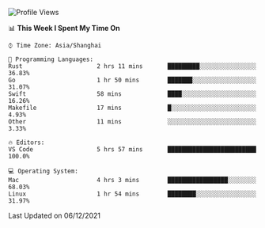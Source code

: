<!--START_SECTION:waka-->
![Profile Views](http://img.shields.io/badge/Profile%20Views-3-blue)

📊 **This Week I Spent My Time On** 

```text
⌚︎ Time Zone: Asia/Shanghai

💬 Programming Languages: 
Rust                     2 hrs 11 mins       █████████░░░░░░░░░░░░░░░░   36.83% 
Go                       1 hr 50 mins        ███████░░░░░░░░░░░░░░░░░░   31.07% 
Swift                    58 mins             ████░░░░░░░░░░░░░░░░░░░░░   16.26% 
Makefile                 17 mins             █░░░░░░░░░░░░░░░░░░░░░░░░   4.93% 
Other                    11 mins             ░░░░░░░░░░░░░░░░░░░░░░░░░   3.33%

🔥 Editors: 
VS Code                  5 hrs 57 mins       █████████████████████████   100.0%

💻 Operating System: 
Mac                      4 hrs 3 mins        █████████████████░░░░░░░░   68.03% 
Linux                    1 hr 54 mins        ████████░░░░░░░░░░░░░░░░░   31.97%

```


 Last Updated on 06/12/2021
<!--END_SECTION:waka-->
